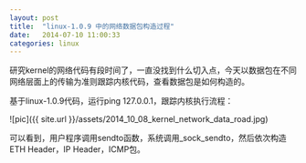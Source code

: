 ```yaml
---
layout: post
title:  "linux-1.0.9 中的网络数据包构造过程"
date:   2014-07-10 11:00:33
categories: linux
---
```


研究kernel的网络代码有段时间了，一直没找到什么切入点，今天以数据包在不同网络层面上的传输为准则跟踪内核代码，查看数据包是如何构造的。

基于linux-1.0.9代码，运行ping 127.0.0.1，跟踪内核执行流程：

![pic]({{ site.url }}/assets/2014_10_08_kernel_network_data_road.jpg)

可以看到，用户程序调用sendto函数，系统调用_sock_sendto，然后依次构造ETH Header，IP Header，ICMP包。
